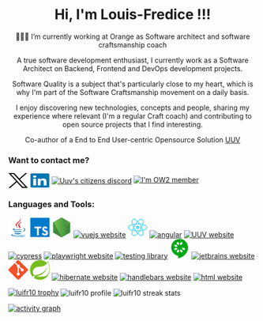 <h1 align="center">Hi, I'm Louis-Fredice !!!</h1>

<p align="center">🧑🏽‍💼 I’m currently working at Orange as Software architect and software craftsmanship coach</p>
<p align="center">A true software development enthusiast, I currently work as a Software Architect on Backend, Frontend and DevOps development projects.</p>
<p align="center">Software Quality is a subject that's particularly close to my heart, which is why I'm part of the Software Craftsmanship movement on a daily basis.</p>
<p align="center">I enjoy discovering new technologies, concepts and people, sharing my experience where relevant (I'm a regular Craft coach) and contributing to open source projects that I find interesting.</p>
<p align="center">Co-author of a End to End User-centric Opensource Solution <a href="https://orange-opensource.github.io/uuv/">UUV</a></p>

<h3 align="left">Want to contact me?</h3>
<p align="left">
    <a href="https://twitter.com/louisfredice" target="_blank"><img align="center" src="https://raw.githubusercontent.com/devicons/devicon/master/icons/twitter/twitter-original.svg" alt="X profile" height="30" width="40" /></a>
    <a href="https://fr.linkedin.com/in/louis-fredice-njako-molom-268bab292" target="_blank"><img align="center" src="https://raw.githubusercontent.com/devicons/devicon/master/icons/linkedin/linkedin-original.svg" alt="Linkedin profile" height="30" width="40" /></a>
    <a href="https://www.discord.com/invite/8kEeQYWt" target="_blank"><img align="center" src="https://raw.githubusercontent.com/rahuldkjain/github-profile-readme-generator/master/src/images/icons/Social/discord.svg" alt="Uuv's citizens discord" height="30" width="40" /></a>
    <a href="https://www.ow2.org/view/About/OW2_Introduction"><img src="https://main.ow2.org/download/FlamingoThemes/WhiteOW2/OW2_Logo_Evolution_FullColors_Marged_RGB-01.svg?rev=1.2" alt="I'm OW2 member" height="30" /></a>
</p>

<h3 align="left">Languages and Tools:</h3>
<p align="left">
    <a href="https://www.java.com" target="_blank" rel="noreferrer"><img src="https://raw.githubusercontent.com/devicons/devicon/master/icons/java/java-original.svg" alt="java website" height="40" /></a>
    <a href="https://www.typescriptlang.org" target="_blank" rel="noreferrer"><img src="https://raw.githubusercontent.com/devicons/devicon/master/icons/typescript/typescript-original.svg" alt="typescript website" height="40" /></a>
    <a href="https://nodejs.org" target="_blank" rel="noreferrer"><img src="https://raw.githubusercontent.com/devicons/devicon/master/icons/nodejs/nodejs-original.svg" alt="nodejs website" height="40" /></a>
    <a href="https://nx.dev/" target="_blank" rel="noreferrer"><img src="https://seeklogo.com/images/N/nx-logo-8EB5A23B44-seeklogo.com.png" alt="vuejs website" height="40" /></a>
    <a href="https://react.dev" target="_blank" rel="noreferrer"><img src="https://raw.githubusercontent.com/devicons/devicon/master/icons/react/react-original.svg" alt="react website" height="40" /></a>
    <a href="https://angular.io" target="_blank" rel="noreferrer"><img src="https://angular.io/assets/images/logos/angular/angular.svg" alt="angular" height="40" /></a>
    <a href="https://orange-opensource.github.io/uuv" target="_blank" rel="noreferrer"><img src="https://orange-opensource.github.io/uuv/img/uuv.png" alt="UUV website" height="40" /></a>  
    <a href="https://www.cypress.io" target="_blank" rel="noreferrer"><img src="https://raw.githubusercontent.com/cypress-io/cypress-icons/master/src/logo/cypress-io-logo-inverse.png" alt="cypress"height="40" /></a>
    <a href="https://playwright.dev" target="_blank" rel="noreferrer"><img src="https://playwright.dev/img/playwright-logo.svg" alt="playwright website" height="40" /></a>
    <a href="https://testing-library.com" target="_blank" rel="noreferrer"><img src="https://testing-library.com/img/octopus-64x64.png" alt="testing library" height="40" /></a>
    <a href="https://cucumber.io" target="_blank" rel="noreferrer"><img src="https://raw.githubusercontent.com/devicons/devicon/master/icons/cucumber/cucumber-plain.svg" alt="cucumber website" height="40" /></a>
    <a href="https://www.jetbrains.com" target="_blank" rel="noreferrer"><img src="https://www.vectorlogo.zone/logos/jetbrains/jetbrains-icon.svg" alt="jetbrains website"height="40" /></a>
    <a href="https://git-scm.com" target="_blank" rel="noreferrer"><img src="https://raw.githubusercontent.com/devicons/devicon/master/icons/git/git-original.svg" alt="git website" height="40" /></a>
    <a href="https://spring.io/projects/spring-boot" target="_blank" rel="noreferrer"><img src="https://raw.githubusercontent.com/devicons/devicon/master/icons/spring/spring-original.svg" alt="spring website" height="40" /></a>
    <a href="https://hibernate.org" target="_blank" rel="noreferrer"><img src="https://www.vectorlogo.zone/logos/hibernate/hibernate-ar21.svg" alt="hibernate website" height="40" /></a>
    <a href="https://handlebarsjs.com" target="_blank" rel="noreferrer"><img src="https://img.shields.io/badge/Handlebars.js-000000.svg?style=for-the-badge&logo=handlebarsdotjs&logoColor=white" alt="handlebars website" height="40" /></a>
    <a href="https://www.w3.org/html" target="_blank" rel="noreferrer"><img src="https://img.shields.io/badge/HTML5-E34F26.svg?style=for-the-badge&logo=HTML5&logoColor=white" alt="html website" height="40" /></a>
</p>

<p align="left">
    <a href="https://github.com/ryo-ma/github-profile-trophy"><img src="https://github-profile-trophy.vercel.app/?username=luifr10&theme=monokai" alt="luifr10 trophy" /></a>
    <img align="center" src="https://github-readme-stats.vercel.app/api?username=luifr10&show_icons=true&locale=en&theme=monokai" alt="luifr10 profile" />
    <img align="center" src="https://github-readme-streak-stats.herokuapp.com/?user=luifr10&theme=monokai" alt="luifr10 streak stats" />
</p>
</p>

[![activity graph](https://github-readme-activity-graph.vercel.app/graph?username=luifr10&theme=github-dark-dimmed&custom_title=luifr10%20Activity%20Graph&hide_border=true)](https://github.com/ashutosh00710/github-readme-activity-graph)

